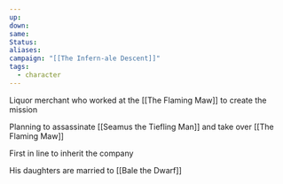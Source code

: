 ```yaml
---
up: 
down: 
same: 
Status: 
aliases: 
campaign: "[[The Infern-ale Descent]]"
tags:
  - character
---
```

Liquor merchant who worked at the [[The Flaming Maw]] to create the mission

Planning to assassinate [[Seamus the Tiefling Man]] and take over  [[The Flaming Maw]]

First in line to inherit the company

His daughters are married to [[Bale the Dwarf]]
